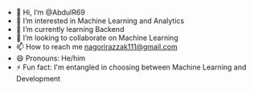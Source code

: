 - 👋 Hi, I’m @AbdulR69
- 👀 I’m interested in Machine Learning and Analytics
- 🌱 I’m currently learning Backend
- 💞️ I’m looking to collaborate on Machine Learning
- 📫 How to reach me nagorirazzak111@gmail.com
- 😄 Pronouns: He/him
- ⚡ Fun fact: I'm entangled in choosing between Machine Learning and Development

<!---
AbdulR69/AbdulR69 is a ✨ special ✨ repository because its `README.md` (this file) appears on your GitHub profile.
You can click the Preview link to take a look at your changes.
--->
